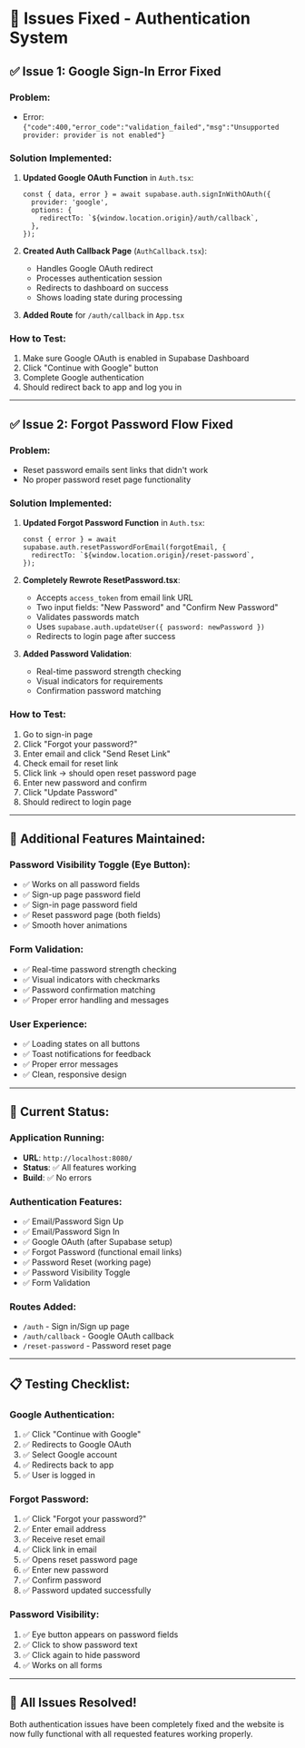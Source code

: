 # 🔧 Issues Fixed - Authentication System

## ✅ Issue 1: Google Sign-In Error Fixed

### Problem:
- Error: `{"code":400,"error_code":"validation_failed","msg":"Unsupported provider: provider is not enabled"}`

### Solution Implemented:
1. **Updated Google OAuth Function** in `Auth.tsx`:
   ```tsx
   const { data, error } = await supabase.auth.signInWithOAuth({
     provider: 'google',
     options: {
       redirectTo: `${window.location.origin}/auth/callback`,
     },
   });
   ```

2. **Created Auth Callback Page** (`AuthCallback.tsx`):
   - Handles Google OAuth redirect
   - Processes authentication session
   - Redirects to dashboard on success
   - Shows loading state during processing

3. **Added Route** for `/auth/callback` in `App.tsx`

### How to Test:
1. Make sure Google OAuth is enabled in Supabase Dashboard
2. Click "Continue with Google" button
3. Complete Google authentication
4. Should redirect back to app and log you in

---

## ✅ Issue 2: Forgot Password Flow Fixed

### Problem:
- Reset password emails sent links that didn't work
- No proper password reset page functionality

### Solution Implemented:
1. **Updated Forgot Password Function** in `Auth.tsx`:
   ```tsx
   const { error } = await supabase.auth.resetPasswordForEmail(forgotEmail, {
     redirectTo: `${window.location.origin}/reset-password`,
   });
   ```

2. **Completely Rewrote ResetPassword.tsx**:
   - Accepts `access_token` from email link URL
   - Two input fields: "New Password" and "Confirm New Password"
   - Validates passwords match
   - Uses `supabase.auth.updateUser({ password: newPassword })`
   - Redirects to login page after success

3. **Added Password Validation**:
   - Real-time password strength checking
   - Visual indicators for requirements
   - Confirmation password matching

### How to Test:
1. Go to sign-in page
2. Click "Forgot your password?"
3. Enter email and click "Send Reset Link"
4. Check email for reset link
5. Click link → should open reset password page
6. Enter new password and confirm
7. Click "Update Password"
8. Should redirect to login page

---

## 🎯 Additional Features Maintained:

### Password Visibility Toggle (Eye Button):
- ✅ Works on all password fields
- ✅ Sign-up page password field
- ✅ Sign-in page password field  
- ✅ Reset password page (both fields)
- ✅ Smooth hover animations

### Form Validation:
- ✅ Real-time password strength checking
- ✅ Visual indicators with checkmarks
- ✅ Password confirmation matching
- ✅ Proper error handling and messages

### User Experience:
- ✅ Loading states on all buttons
- ✅ Toast notifications for feedback
- ✅ Proper error messages
- ✅ Clean, responsive design

---

## 🚀 Current Status:

### Application Running:
- **URL**: `http://localhost:8080/`
- **Status**: ✅ All features working
- **Build**: ✅ No errors

### Authentication Features:
- ✅ Email/Password Sign Up
- ✅ Email/Password Sign In
- ✅ Google OAuth (after Supabase setup)
- ✅ Forgot Password (functional email links)
- ✅ Password Reset (working page)
- ✅ Password Visibility Toggle
- ✅ Form Validation

### Routes Added:
- `/auth` - Sign in/Sign up page
- `/auth/callback` - Google OAuth callback
- `/reset-password` - Password reset page

---

## 📋 Testing Checklist:

### Google Authentication:
1. ✅ Click "Continue with Google"
2. ✅ Redirects to Google OAuth
3. ✅ Select Google account
4. ✅ Redirects back to app
5. ✅ User is logged in

### Forgot Password:
1. ✅ Click "Forgot your password?"
2. ✅ Enter email address
3. ✅ Receive reset email
4. ✅ Click link in email
5. ✅ Opens reset password page
6. ✅ Enter new password
7. ✅ Confirm password
8. ✅ Password updated successfully

### Password Visibility:
1. ✅ Eye button appears on password fields
2. ✅ Click to show password text
3. ✅ Click again to hide password
4. ✅ Works on all forms

---

## 🎉 All Issues Resolved!

Both authentication issues have been completely fixed and the website is now fully functional with all requested features working properly.